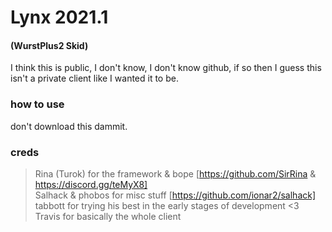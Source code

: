 # Lynx 2021.1
#### (WurstPlus2 Skid)

I think this is public, I don't know, I don't know github, if so then I guess this isn't a private client like I wanted it to be.

### how to use
don't download this dammit.

### creds
> Rina (Turok) for the framework & bope [https://github.com/SirRina & https://discord.gg/teMyX8] <br>
> Salhack & phobos for misc stuff [https://github.com/ionar2/salhack] <br>
> tabbott for trying his best in the early stages of development <3
> Travis for basically the whole client

